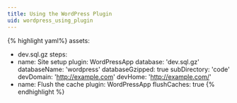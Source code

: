 ```yaml
---
title: Using the WordPress Plugin
uid: wordpress_using_plugin
---
```


{% highlight yaml%}
 assets:
  - dev.sql.gz
  steps:
  - name: Site setup
    plugin: WordPressApp
    database: 'dev.sql.gz'
    databaseName: 'wordpress'
    databaseGzipped: true
    subDirectory: 'code'
    devDomain: 'http://example.com'
    devHome: 'http://example.com/'
  - name: Flush the cache
    plugin: WordPressApp
    flushCaches: true
{% endhighlight %}
